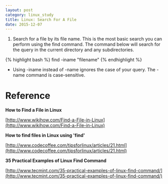 ```yaml
---
layout: post
category: linux_study
title: Linux: Search For A File
date: 2015-12-07
---
```


1. Search for a file by its file name. 
This is the most basic search you can perform using the find command. 
The command below will search for the query in the current directory and any subdirectories.

{% highlight bash %}
find -iname "filename"
{% endhighlight %}

- Using -iname instead of -name ignores the case of your query. The -name command is case-sensitive.

# Reference

**How to Find a File in Linux**

[http://www.wikihow.com/Find-a-File-in-Linux](http://www.wikihow.com/Find-a-File-in-Linux)

**How to find files in Linux using 'find'**

[http://www.codecoffee.com/tipsforlinux/articles/21.html](http://www.codecoffee.com/tipsforlinux/articles/21.html)

**35 Practical Examples of Linux Find Command**

[http://www.tecmint.com/35-practical-examples-of-linux-find-command/](http://www.tecmint.com/35-practical-examples-of-linux-find-command/)